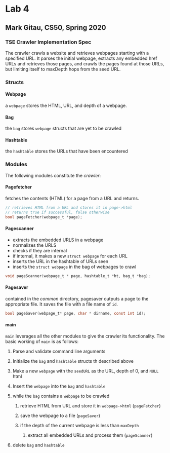 # Lab 4

## Mark Gitau, CS50, Spring 2020

### TSE Crawler Implementation Spec

The crawler crawls a website and retrieves webpages starting with a specified URL. It parses the initial webpage, extracts any embedded href URLs and retrieves those pages, and crawls the pages found at those URLs, but limiting itself to maxDepth hops from the seed URL.

### Structs

#### Webpage

a `webpage` stores the HTML, URL, and depth of a webpage.

#### Bag

the `bag` stores `webpage` structs that are yet to be crawled

#### Hashtable

the `hashtable` stores the URLs that have been encountered

### Modules

The following modules constitute the *crawler*:

#### Pagefetcher

fetches the contents (HTML) for a page from a URL and returns.

```c
// retrieves HTML from a URL and stores it in page->html
// returns true if successful, false otherwise
bool pageFetcher(webpage_t *page);
```

#### Pagescanner

* extracts the embedded URLS in a webpage
* normalizes the URLS
* checks if they are internal
* if internal, it makes a new `struct webpage` for each URL
* inserts the URL in the hashtable of URLs seen
* inserts the `struct webpage` in the bag of webpages to crawl

```c
void pageScanner(webpage_t * page, hashtable_t *ht, bag_t *bag);
```

#### Pagesaver

contained in the *common* directory, pagesaver outputs a page to the appropriate file. It saves the file with a file name of `id`.

```c
bool pageSaver(webpage_t* page, char * dirname, const int id);
```

#### main

`main` leverages all the other modules to give the crawler its functionality.
The basic working of `main` is as follows:

1. Parse and validate command line arguments

2. Initialize the `bag` and `hashtable` structs th described above

3. Make a new `webpage` with the `seedURL` as the URL, depth of 0, and `NULL` html

4. Insert the `webpage` into the `bag` and `hashtable`

5. while the `bag` contains a `webpage` to be crawled

    1. retrieve HTML from URL and store it in `webpage->html` (`pageFetcher`)

    2. save the webpage to a file (`pageSaver`)

    3. if the depth of the current webpage is less than `maxDepth`

        1. extract all embedded URLs and process them (`pageScanner`)

6. delete `bag` and `hashtable`

